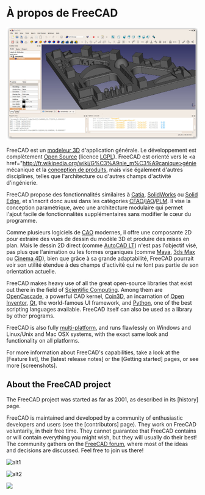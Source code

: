 # À propos de FreeCAD

![](images/FreeCAD_default.jpg)

FreeCAD est un [modeleur 3D](https://fr.wikipedia.org/wiki/Logiciel_de_mod%C3%A9lisation_tridimensionnelle) d'application générale. Le développement est complètement [Open Source](http://fr.wikipedia.org/wiki/Open_source) (licence [LGPL](http://fr.wikipedia.org/wiki/Licence_publique_g%C3%A9n%C3%A9rale_limit%C3%A9e_GNU)). FreeCAD est orienté vers le <a href="http://fr.wikipedia.org/wiki/G%C3%A9nie_m%C3%A9canique>génie mécanique</a> et la [conception de produits](https://fr.wikipedia.org/wiki/Conception_de_produit), mais vise également d'autres disciplines, telles que l'architecture ou d'autres champs d'activité d'ingénierie.

FreeCAD propose des fonctionnalités similaires à [Catia](http://fr.wikipedia.org/wiki/Catia), [SolidWorks](http://fr.wikipedia.org/wiki/Solidworks) ou [Solid Edge](http://fr.wikipedia.org/wiki/Solid_Edge), et s'inscrit donc aussi dans les catégories [CFAO](http://fr.wikipedia.org/wiki/Conception_et_fabrication_assist%C3%A9es_par_ordinateur)/[IAO](http://fr.wikipedia.org/wiki/Ing%C3%A9nierie_assist%C3%A9e_par_ordinateur)/[PLM](http://fr.wikipedia.org/wiki/Product_Lifecycle_Management). Il vise la conception paramétrique, avec une architecture modulaire qui permet l'ajout facile de fonctionnalités supplémentaires sans modifier le cœur du programme.

Comme plusieurs logiciels de [CAO](http://fr.wikipedia.org/wiki/Conception_assist%C3%A9e_par_ordinateur) modernes, il offre une composante 2D pour extraire des vues de dessin du modèle 3D et produire des mises en plan. Mais le dessin 2D direct (comme [AutoCAD LT](http://en.wikipedia.org/wiki/AutoCAD#AutoCAD_LT)) n'est pas l'objectif visé, pas plus que l'animation ou les formes organiques (comme [Maya](http://fr.wikipedia.org/wiki/Maya_(logiciel)), [3ds Max](http://fr.wikipedia.org/wiki/3ds_Max) ou [Cinema 4D](http://fr.wikipedia.org/wiki/Cinema_4D)), bien que grâce à sa grande adaptabilité, FreeCAD pourrait voir son utilité étendue à des champs d'activité qui ne font pas partie de son orientation actuelle.

FreeCAD makes heavy use of all the great open-source libraries that exist out there in the field of [Scientific Computing](http://en.wikipedia.org/wiki/Scientific_Computation). Among them are [OpenCascade](http://opencascade.org/), a powerful CAD kernel, [Coin3D](http://www.coin3d.org/), an incarnation of [Open Inventor](http://en.wikipedia.org/wiki/Open_Inventor), [Qt](http://www.qtsoftware.com/), the world-famous UI framework, and [Python](http://www.python.org/), one of the best scripting languages available. FreeCAD itself can also be used as a library by other programs.

FreeCAD is also fully [multi-platform](http://en.wikipedia.org/wiki/Cross-platform), and runs flawlessly on Windows and Linux/Unix and Mac OSX systems, with the exact same look and functionality on all platforms.

For more information about FreeCAD's capabilities, take a look at the [Feature list], the [latest release notes] or the [Getting started] pages, or see more [screenshots].

## About the FreeCAD project

The FreeCAD project was started as far as 2001, as described in its [history] page.

FreeCAD is maintained and developed by a community of enthusiastic developers and users (see the [contributors] page). They work on FreeCAD voluntarily, in their free time. They cannot guarantee that FreeCAD contains or will contain everything you might wish, but they will usually do their best! The community gathers on the [FreeCAD forum](https://forum.freecadweb.org), where most of the ideas and decisions are discussed. Feel free to join us there!

![alt1](https://raw.github.com/yorikvanhavre/FreeCAD-documentation/master/user-documentation/images/FreeCAD.svg?sanitize=true)

![alt2](images/FreeCAD.svg)

<img src="images/FreeCAD.svg" />